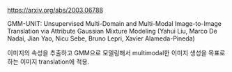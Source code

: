 https://arxiv.org/abs/2003.06788

GMM-UNIT: Unsupervised Multi-Domain and Multi-Modal Image-to-Image Translation via Attribute Gaussian Mixture Modeling (Yahui Liu, Marco De Nadai, Jian Yao, Nicu Sebe, Bruno Lepri, Xavier Alameda-Pineda)

이미지의 속성을 추출하고 GMM으로 모델링해서 multimodal한 이미지 생성을 목표로 하는 이미지 translation에 적용.